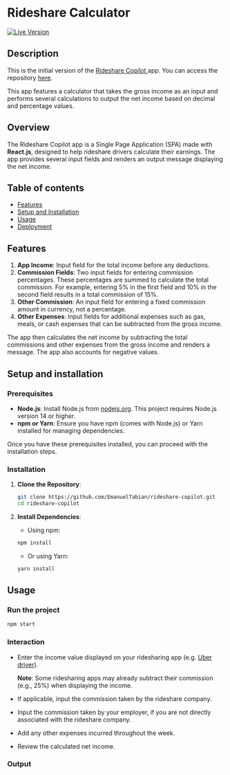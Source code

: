 # Rideshare Calculator

[![Live Version](https://img.shields.io/badge/Live%20Version-Click%20Here-brightgreen)](https://calculator.rideshare-copilot.eu)

## Description

This is the initial version of the [Rideshare Copilot ](https://www.rideshare-copilot.eu/) app. You can access the repository [here](https://github.com/EmanuelTabian/rideshare-copilot-v2).

This app features a calculator that takes the gross income as an input and performs several calculations to output the net income based on decimal and percentage values.

## Overview

The Rideshare Copilot app is a Single Page Application (SPA) made with **React.js**, designed to help rideshare drivers calculate their earnings. The app provides several input fields and renders an output message displaying the net income.

## Table of contents

- [Features](#features)
- [Setup and Installation](#installation)
- [Usage](#usage)
- [Deployment](#deployment)

## Features

1. **App Income**: Input field for the total income before any deductions.
2. **Commission Fields**: Two input fields for entering commission percentages. These percentages are summed to calculate the total commission. For example, entering 5% in the first field and 10% in the second field results in a total commission of 15%.
3. **Other Commission**: An input field for entering a fixed commission amount in currency, not a percentage.
4. **Other Expenses**: Input fields for additional expenses such as gas, meals, or cash expenses that can be subtracted from the gross income.

The app then calculates the net income by subtracting the total commissions and other expenses from the gross income and renders a message. The app also accounts for negative values.

## Setup and installation

### Prerequisites

- **Node.js**: Install Node.js from [nodejs.org](https://nodejs.org/). This project requires Node.js version 14 or higher.
- **npm or Yarn**: Ensure you have npm (comes with Node.js) or Yarn installed for managing dependencies.

Once you have these prerequisites installed, you can proceed with the installation steps.

### Installation

1. **Clone the Repository**:

   ```bash
   git clone https://github.com/EmanuelTabian/rideshare-copilot.git
   cd rideshare-copilot
   ```

2. **Install Dependencies**:

   - Using npm:

   ```bash
   npm install
   ```

   - Or using Yarn:

   ```bash
   yarn install
   ```

## Usage

### Run the project

```bash
npm start
```

### Interaction

- Enter the income value displayed on your ridesharing app (e.g. [Uber driver](https://play.google.com/store/apps/details?id=com.ubercab.driver&hl=en&pli=1)).

  **Note**: Some ridesharing apps may already subtract their commission (e.g., 25%) when displaying the income.

- If applicable, input the commission taken by the rideshare company.

- Input the commission taken by your employer, if you are not directly associated with the rideshare company.

- Add any other expenses incurred throughout the week.

- Review the calculated net income.

### Output

